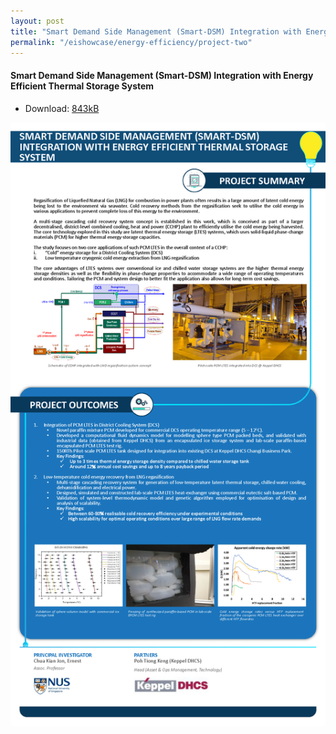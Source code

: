 ```yaml
---
layout: post
title: "Smart Demand Side Management (Smart-DSM) Integration with Energy Efficient Thermal Storage System"
permalink: "/eishowcase/energy-efficiency/project-two"
---
```

#### Smart Demand Side Management (Smart-DSM) Integration with Energy Efficient Thermal Storage System
* Download: [843kB](/files/showcase/energy_efficiency_02.pdf)

![Smart Demand Side Management (Smart-DSM) Integration with Energy Efficient Thermal Storage System](/images/showcase/energy_efficiency_02.png)
